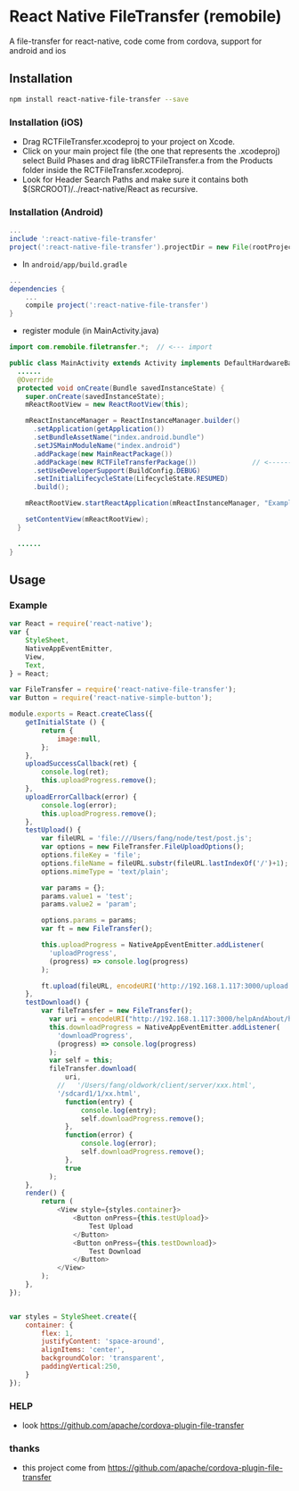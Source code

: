 # React Native FileTransfer (remobile)
A file-transfer for react-native, code come from cordova, support for android and ios

## Installation
```sh
npm install react-native-file-transfer --save
```

### Installation (iOS)
* Drag RCTFileTransfer.xcodeproj to your project on Xcode.
* Click on your main project file (the one that represents the .xcodeproj) select Build Phases and drag libRCTFileTransfer.a from the Products folder inside the RCTFileTransfer.xcodeproj.
* Look for Header Search Paths and make sure it contains both $(SRCROOT)/../react-native/React as recursive.

### Installation (Android)
```gradle
...
include ':react-native-file-transfer'
project(':react-native-file-transfer').projectDir = new File(rootProject.projectDir, '../node_modules/react-native-file-transfer/android')
```

* In `android/app/build.gradle`

```gradle
...
dependencies {
    ...
    compile project(':react-native-file-transfer')
}
```

* register module (in MainActivity.java)

```java
import com.remobile.filetransfer.*;  // <--- import

public class MainActivity extends Activity implements DefaultHardwareBackBtnHandler {
  ......
  @Override
  protected void onCreate(Bundle savedInstanceState) {
    super.onCreate(savedInstanceState);
    mReactRootView = new ReactRootView(this);

    mReactInstanceManager = ReactInstanceManager.builder()
      .setApplication(getApplication())
      .setBundleAssetName("index.android.bundle")
      .setJSMainModuleName("index.android")
      .addPackage(new MainReactPackage())
      .addPackage(new RCTFileTransferPackage())              // <------ add here
      .setUseDeveloperSupport(BuildConfig.DEBUG)
      .setInitialLifecycleState(LifecycleState.RESUMED)
      .build();

    mReactRootView.startReactApplication(mReactInstanceManager, "ExampleRN", null);

    setContentView(mReactRootView);
  }

  ......
}
```

## Usage

### Example
```js
var React = require('react-native');
var {
    StyleSheet,
    NativeAppEventEmitter,
    View,
    Text,
} = React;

var FileTransfer = require('react-native-file-transfer');
var Button = require('react-native-simple-button');

module.exports = React.createClass({
    getInitialState () {
        return {
            image:null,
        };
    },
    uploadSuccessCallback(ret) {
        console.log(ret);
        this.uploadProgress.remove();
    },
    uploadErrorCallback(error) {
        console.log(error);
        this.uploadProgress.remove();
    },
    testUpload() {
        var fileURL = 'file:///Users/fang/node/test/post.js';
        var options = new FileTransfer.FileUploadOptions();
        options.fileKey = 'file';
        options.fileName = fileURL.substr(fileURL.lastIndexOf('/')+1);
        options.mimeType = 'text/plain';

        var params = {};
        params.value1 = 'test';
        params.value2 = 'param';

        options.params = params;
        var ft = new FileTransfer();

        this.uploadProgress = NativeAppEventEmitter.addListener(
          'uploadProgress',
          (progress) => console.log(progress)
        );

        ft.upload(fileURL, encodeURI('http://192.168.1.117:3000/upload'), this.uploadSuccessCallback, this.uploadErrorCallback, options);
    },
    testDownload() {
        var fileTransfer = new FileTransfer();
          var uri = encodeURI("http://192.168.1.117:3000/helpAndAbout/help");
          this.downloadProgress = NativeAppEventEmitter.addListener(
            'downloadProgress',
            (progress) => console.log(progress)
          );
          var self = this;
          fileTransfer.download(
              uri,
            //   '/Users/fang/oldwork/client/server/xxx.html',
            '/sdcard1/1/xx.html',
              function(entry) {
                  console.log(entry);
                  self.downloadProgress.remove();
              },
              function(error) {
                  console.log(error);
                  self.downloadProgress.remove();
              },
              true
          );
    },
    render() {
        return (
            <View style={styles.container}>
                <Button onPress={this.testUpload}>
                    Test Upload
                </Button>
                <Button onPress={this.testDownload}>
                    Test Download
                </Button>
            </View>
        );
    },
});


var styles = StyleSheet.create({
    container: {
        flex: 1,
        justifyContent: 'space-around',
        alignItems: 'center',
        backgroundColor: 'transparent',
        paddingVertical:250,
    }
});
```

### HELP
* look https://github.com/apache/cordova-plugin-file-transfer


### thanks
* this project come from https://github.com/apache/cordova-plugin-file-transfer
